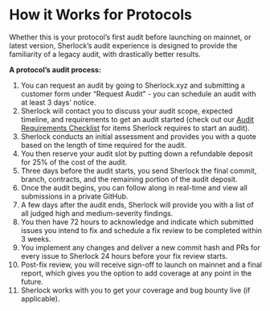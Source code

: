 # How it Works for Protocols

Whether this is your protocol’s first audit before launching on mainnet, or latest version, Sherlock’s audit experience is designed to provide the familiarity of a legacy audit, with drastically better results.

**A protocol’s audit process:**

1. You can request an audit by going to Sherlock.xyz and submitting a customer form under “Request Audit” - you can schedule an audit with at least 3 days' notice.
2. Sherlock will contact you to discuss your audit scope, expected timeline, and requirements to get an audit started (check out our [Audit Requirements Checklist](https://docs.google.com/document/d/10_t7Kt814Otp-FMFK8mvCsxb3tX3wyu1Z9V4nhZxTY8/edit?usp=sharing) for items Sherlock requires to start an audit).
3. Sherlock conducts an initial assessment and provides you with a quote based on the length of time required for the audit.
4. You then reserve your audit slot by putting down a refundable deposit for 25% of the cost of the audit.
5. Three days before the audit starts, you send Sherlock the final commit, branch, contracts, and the remaining portion of the audit deposit.
6. Once the audit begins, you can follow along in real-time and view all submissions in a private GitHub.
7. A few days after the audit ends, Sherlock will provide you with a list of all judged high and medium-severity findings.
8. You then have 72 hours to acknowledge and indicate which submitted issues you intend to fix and schedule a fix review to be completed within 3 weeks.
9. You implement any changes and deliver a new commit hash and PRs for every issue to Sherlock 24 hours before your fix review starts.
10. Post-fix review, you will receive sign-off to launch on mainnet and a final report, which gives you the option to add coverage at any point in the future.
11. Sherlock works with you to get your coverage and bug bounty live (if applicable).
